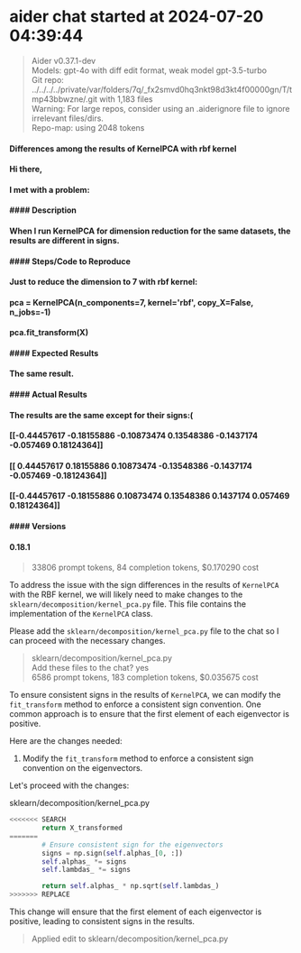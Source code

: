 
# aider chat started at 2024-07-20 04:39:44

> Aider v0.37.1-dev  
> Models: gpt-4o with diff edit format, weak model gpt-3.5-turbo  
> Git repo: ../../../../private/var/folders/7q/_fx2smvd0hq3nkt98d3kt4f00000gn/T/tmp43bbwzne/.git with 1,183 files  
> Warning: For large repos, consider using an .aiderignore file to ignore irrelevant files/dirs.  
> Repo-map: using 2048 tokens  

#### Differences among the results of KernelPCA with rbf kernel  
#### Hi there,  
#### I met with a problem:  
####   
#### #### Description  
#### When I run KernelPCA for dimension reduction for the same datasets, the results are different in signs.  
####   
#### #### Steps/Code to Reproduce  
#### Just to reduce the dimension to 7 with rbf kernel:  
#### pca = KernelPCA(n_components=7, kernel='rbf', copy_X=False, n_jobs=-1)  
#### pca.fit_transform(X)  
####   
#### #### Expected Results  
#### The same result.  
####   
#### #### Actual Results  
#### The results are the same except for their signs:(  
#### [[-0.44457617 -0.18155886 -0.10873474  0.13548386 -0.1437174  -0.057469	0.18124364]]   
####   
#### [[ 0.44457617  0.18155886  0.10873474 -0.13548386 -0.1437174  -0.057469 -0.18124364]]   
####   
#### [[-0.44457617 -0.18155886  0.10873474  0.13548386  0.1437174   0.057469  0.18124364]]   
####   
#### #### Versions  
#### 0.18.1  
####  
> 33806 prompt tokens, 84 completion tokens, $0.170290 cost  

To address the issue with the sign differences in the results of `KernelPCA` with the RBF kernel, we will likely need to make changes to the `sklearn/decomposition/kernel_pca.py` file. This file contains the implementation of the `KernelPCA` class.

Please add the `sklearn/decomposition/kernel_pca.py` file to the chat so I can proceed with the necessary changes.

> sklearn/decomposition/kernel_pca.py  
> Add these files to the chat? yes  
> 6586 prompt tokens, 183 completion tokens, $0.035675 cost  

To ensure consistent signs in the results of `KernelPCA`, we can modify the `fit_transform` method to enforce a consistent sign convention. One common approach is to ensure that the first element of each eigenvector is positive.

Here are the changes needed:

1. Modify the `fit_transform` method to enforce a consistent sign convention on the eigenvectors.

Let's proceed with the changes:

sklearn/decomposition/kernel_pca.py
```python
<<<<<<< SEARCH
        return X_transformed
=======
        # Ensure consistent sign for the eigenvectors
        signs = np.sign(self.alphas_[0, :])
        self.alphas_ *= signs
        self.lambdas_ *= signs

        return self.alphas_ * np.sqrt(self.lambdas_)
>>>>>>> REPLACE
```

This change will ensure that the first element of each eigenvector is positive, leading to consistent signs in the results.

> Applied edit to sklearn/decomposition/kernel_pca.py  
